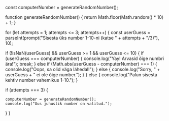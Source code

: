 const computerNumber = generateRandomNumber();

function generateRandomNumber() {
  return Math.floor(Math.random() * 10) + 1;
}

for (let attempts = 1; attempts <= 3; attempts++) {
  const userGuess = parseInt(prompt("Sisesta üks number 1-10-ni (katse " + attempts + "/3)"), 10);

  if (!isNaN(userGuess) && userGuess >= 1 && userGuess <= 10) {
    if (userGuess === computerNumber) {
      console.log("Yay! Arvasid õige numbri ära!");
      break; 
    } else if (Math.abs(userGuess - computerNumber) === 1) {
      console.log("Oops, sa olid väga lähedal!");
    } else {
      console.log("Sorry, " + userGuess + " ei ole õige number.");
    }
  } else {
    console.log("Palun sisesta kehtiv number vahemikus 1-10.");
  }

  if (attempts === 3) {

    computerNumber = generateRandomNumber();
    console.log("Uus juhuslik number on valitud.");
  }
}
